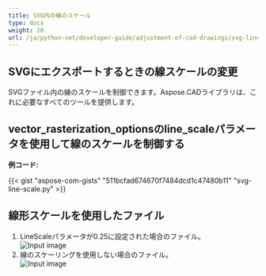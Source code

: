 ```yaml
---
title: SVG内の線のスケール
type: docs
weight: 20
url: /ja/python-net/developer-guide/adjustment-of-cad-drawings/svg-line-scale/
---
```



## **SVGにエクスポートするときの線スケールの変更**

SVGファイル内の線のスケールを制御できます。Aspose.CADライブラリは、これに必要なすべてのツールを提供します。

## **vector_rasterization_optionsのline_scaleパラメータを使用して線のスケールを制御する**

**例コード:**

{{< gist "aspose-com-gists" "511bcfad674670f7484dcd1c47480b11" "svg-line-scale.py" >}}


## 線形スケールを使用したファイル
1. LineScaleパラメータが0.25に設定された場合のファイル。<br>
![Input image](/cad/_assets/guide/svg/line_scale_0.25.png)<br>
1. 線のスケーリングを使用しない場合のファイル。<br>
![Input image](/cad/_assets/guide/svg/basic_options.png)<br>
